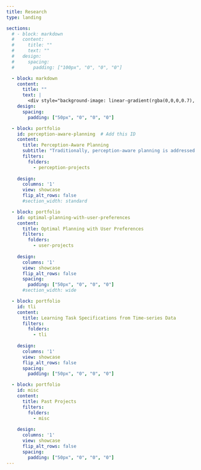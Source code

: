 ```yaml
---
title: Research
type: landing

sections:
  # - block: markdown
  #   content:
  #     title: ""
  #     text: ""
  #   design:
  #     spacing:
  #       padding: ["100px", "0", "0", "0"]

  - block: markdown
    content:
      title: ""
      text: |
        <div style="background-image: linear-gradient(rgba(0,0,0,0.7), rgba(0,0,0,0.5)), url('/robotics/img/research.jpg'); background-size: cover; background-position: center; height: 300px; margin-bottom: 30px; border-radius: 10px;"></div>
    design:
      spacing:
        padding: ["50px", "0", "0", "0"]

  - block: portfolio
    id: perception-aware-planning  # Add this ID
    content:
      title: Perception-Aware Planning
      subtitle: "Traditionally, perception-aware planning is addressed in a sequential way. However, owing to real-world sensing limitations and to ensure timely decision-making, it is important to account for any relevant, potentially incomplete perception information at hand and instantiate planning. The decisions can be further refined as the robots gain more knowledge about the environment. To address this, my work considers evolution of semantic information and studies the interleaving between incrementally improving perception and the corresponding decisions to enable safer, timely decision-making."
      filters:
        folders:
          - perception-projects
      
    design:
      columns: '1'
      view: showcase
      flip_alt_rows: false
      #section_width: standard

  - block: portfolio
    id: optimal-planning-with-user-preferences
    content:
      title: Optimal Planning with User Preferences
      filters:
        folders:
          - user-projects
      
    design:
      columns: '1'
      view: showcase
      flip_alt_rows: false
      spacing:
        padding: ["50px", "0", "0", "0"]
      #section_width: wide

  - block: portfolio
    id: tli
    content:
      title: Learning Task Specifications from Time-series Data
      filters:
        folders:
          - tli
      
    design:
      columns: '1'
      view: showcase
      flip_alt_rows: false
      spacing:
        padding: ["50px", "0", "0", "0"]

  - block: portfolio
    id: misc
    content:
      title: Past Projects
      filters:
        folders:
          - misc
      
    design:
      columns: '1'
      view: showcase
      flip_alt_rows: false
      spacing:
        padding: ["50px", "0", "0", "0"]
---
```


<style>
.container {
  max-width: 800px !important;
}
.article-container {
  max-width: 800px !important;
}
</style>